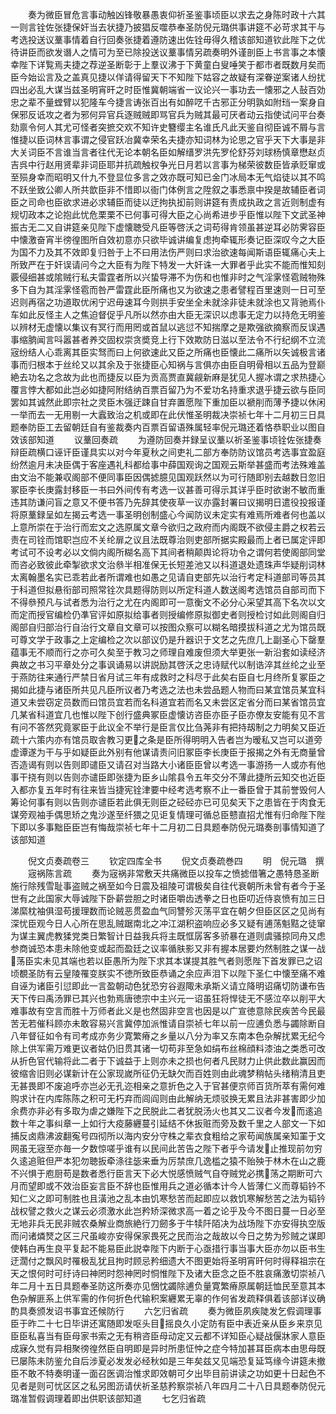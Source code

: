 <!-- { "loadSidebar": true } -->
　　奏为微臣冒危言事动触凶锋敬暴愚衷仰祈圣鉴事顷臣以求去之身陈时政十六其一则言铨佐张捷保奸当去状捷乃披猖反噬恭奉圣防倪元璐供事讲筵不必苛求其干与考选投送议藳事情着自行回奏张捷着遵防速出佐铨毋得久稽该部知道钦此陛下之优待讲臣而欲发谮人之情可为至已除投送议藳事情另疏奏明外谨剖臣上书言事之本懐幸陛下详覧焉夫捷之荐逆圣断彰于上羣议沸于下黄童白叟唾笑于都市者既数月矣而臣今始讼言及之盖真见捷以佯请得留天下不知陛下姑容之故疑有深眷逆案诸人纷扰四出必乱大谋当兹圣明宵旰之时臣惟冀朝端省一议论兴一事功去一懐邪之人鼔百効忠之辈不量螳臂以犯隆车今捷言诪张百出有如醉呓千古邪正分明孰如附珰一案身自保邪反诋攻之者为邪何异官兵逐贼贼即骂官兵为贼其最可厌者动云指使试问平台奏劾禀令何人其尤可怪者突摭交欢不知许史簪缨主名谁氏凡此天鉴自彻臣诚不屑与言惟捷以臣词林言事谓之侵官跃冶冀幸荣名夫捷亦知词林为论思之官乎天下大事是非大关词臣不言谁当言者往代无论本朝名臣如解缙罗洪先罗伦舒芬刘球杨慎章懋赵贞吉呉中行赵用贤辈非词臣耶并抗疏触权争光日月若以言事为梯荣彼数臣皆承贬窜或至殒身幸而昭明又什九不登显位多言之效亦既可知已金门冰局本无气焰徒以其不鸣不跃坐致公卿人所共歆臣非不惜即以衙门体例言之陞叙之事悉禀中揆是故辅臣者词臣之司命也臣欲求进必求辅臣而徒以迂拘执抝前则讲筵有责成执政之言近则制虚有规切政本之论抱此忧危栗栗不已何事可得大臣之心尚希进步乎臣惟以陛下文武圣神振古无二又自讲筵亲见陛下虚懐聴受凡臣等啓沃之词苟得肯领虽甚逆耳必防霁容臣中懐激奋宵半徬徨图所自效初意亦只欲毕诚讲编复虑拘牵辄形奏记臣深叹今之大臣为国不力及其不效即复归咎于上不曰用法伤严则曰求治欲速每闻斯语臣辄痛心夫上所致严在于奸误请问今之大臣有为陛下特发一大奸诛一大罪者乎此实不能而惟知刻覈侵细甚或隂贼行私夫雷霆者所以兴蛰导滞不为伤和也惟非时之气淫雺怪雹贼物殊多下自为其淫雺怪雹而咎严雷霆此臣所痛也又为欲速之患者譬程百里速则一日可至迟则再宿之功道取优闲宁迟毋速耳今则拱手安坐全未就涂非徒未就涂也又背驰焉仆车如此反怪主人之焦迫督促乎凡所以然亦由大臣无深识以虑事无定力以持危无明鉴以辨材无虚懐以集议有冥行而用罔或首鼠以逃愆不知揣摩之是欺强欲摘察而反误遇事缩朒闻言呌嚣甚者养交固权崇贪奬竞上行下效欺防日滋以至法令不行纪纲不立流宼纷结人心乖离其臣实驽而曰上何欲速此又臣之所痛也臣懐此二痛所以矢诚极言诸事而归根本于丝纶又以其余及于张捷臣心知祸与言俱亦由臣自明骨相以五品为登巅絶去功名之念故为此也而捷反以臣为贡高贾直冀觎新麻是犹见人握冰谓之求热捷心覆言悖大都如此岂必如捷阿附结纳百票百留乃为不爱功名持重求退乎捷云欲与臣同罢如其诚然此即宗社之灵臣木强迂踈自甘弃置愿陛下重加臣以褫削而薄予捷以休闲一举而去一无用剔一大蠧致治之机或即在此伏惟圣明裁决崇祯七年十二月初三日具题奉防臣工去留朝廷自有鉴裁奏内百票百留语殊属轻率倪元璐还着恪恭职业以图自效该部知道
　　议藳回奏疏
　　为遵防回奏并録呈议藳以祈圣鉴事顷铨佐张捷奏辩臣疏横口诬讦臣谨具实以对今年夏秋之间吏礼二部方奉防防议馆员考选事宜盈庭纷然逾月未决臣偶于客座遇礼科都给事中薛国观询之国观云斯举甚盛而考法殊难盖由文治不能兼収阁部不便同事臣因偶摅臆见国观跃然以为可行随即别去越数日忽旧冢臣李长庚露封移臣一书曰外间传有考选一议甚善可得示其详乎臣时欲谢不敏而重违其防谦问盲之意又不便书答乃先辞其使夜草一议亦露封署曰议揭明日遣役投报谨将原藳録呈如左揭云考选一事圣明创制盛心今闻防议未定实有难焉所难者何也盖以上意所崇在于治行而宏文之选原属文章今欲归之政府而内阁既不欲侵主爵之权若云责在司铨而馆职岂应不关纶扉之议且法既尊治则吏部所据实殿最而上者已属定评即考试可不设考必以文倘内阁所糊名高下其间者稍颠舆论将功令之谓何若使阁部同堂而咨必致彼此牵掣欲求文治叅半相准保无长短差池又以科道退处遗珠声华疑削词林太离翰墨名实已乖若此者所谓难也如愚之见请自吏部先以治行考定科道部司等员其于科道但拟悬衔部司照常铨次具题得防则以所定科道人数送阁考选馆员自部司而下不得叅预凡与试者悉为治行之尤在内阁即可一意衡文不必分心采望其高下名次以文而定而授官编检仍凖官评如原拟给事者则授编修原拟御史者则授检讨如此则阁自归阁部自归部治行自治行文章自文章可以按图众察可以糊名暗摸拔科道之尤为馆员既可尊文学于政事之上定编检之次以部议仍是升器识于文艺之先庶几上副圣心下罄羣蕴事无不顺而行之亦可久矣至于教习之师理自难废但须大举更张一新沿套如读经济典故之书习平章处分之事讽诵易以讲説励其啓沃之忠诗赋代以制诰淬其丝纶之业至于燕防往来通行严禁日省月试三年有成救时之科尽于此矣右臣自七月终所复冢臣之揭如此捷与诸臣所共见凡臣所议者乃考选之法也未尝品题人物而曰某宜馆员某宜科道又未尝窃定员数而曰馆员宜若而名科道宜若而名又未尝区定省分而曰某省馆员宜几某省科道宜几也惟以陛下创行盛典冢臣虚懐访咨臣亦臣子臣亦僚友安能有见不言有问不答然究竟冢臣于此议全不举行是臣言仅比刍荛非有把持刼制之力明矣又臣近疏十六策内亦有馆员取舎教习更之条是臣所得明明入告者岂为暧私又岂可以道旁虚谭遂为干与乎如疑臣此外别有他谋请责问旧冢臣李长庚臣于报揭之外有无商量曾否造谒有则以告则即谴臣又请召对当路大小诸臣臣曾以考选一事游扬一人或亦有他事干挠有则以告则亦谴臣即张捷为臣乡山隂县令五年交分不薄此捷所云知交也近臣入都亦复五年时有往来皆当捷宪铨津要中经考选考察不止一番臣曾于其前誉毁何人筹论何事有则以告则亦谴臣若此俱无则臣之硁硁亦已可见矣天下之患皆在于肉食无谋旁观袖手偶思矫之鬼沙遂至纤猥之见讵复情理可循总臣戆直招尤惟有归命陛下陛下即以多事黜臣臣岂有悔哉崇祯七年十二月初二日具题奉防倪元璐奏剖事情知道了该部知道













　　倪文贞奏疏卷三
　　钦定四库全书
　　倪文贞奏疏巻四
　　明　倪元璐　撰
　　宼祸陈言疏
　　奏为宼祸非常敷天共痛微臣以投车之愤摅借箸之愚特恳圣断施行除残雪耻事盗贼之祸至如今日震及祖陵可谓极矣自往代衰朝所未曾有者今于圣世有之此国家大辱诚陛下卧薪尝胆之时诸臣嚼齿透拳之日也臣叨近侍哀愤有加三日涕縻枕袖俱湿苟援理数而论贼恶贯盈血气同讐殄灭荡平宜在朝夕但臣区区之见尚有深忧臣观今日人心所在思乱贼踞南北之冲江湖积盗响应必多又疑有逋荡魁黠之徒窜为谋主翼虎教猱党类日繁智计日益我兵将主既恇孱客多骄暴在道则虞骚掠同舟又虑参商诚恐本患未除他变或起而盈廷之议率循肤影又非有握本居要灼然制胜之谋一战荡臣实未见其端也若以臣愚所为陛下求其本谋提其胜气者则愿陛下首发罪已之诏顷覩圣防有云皇陵罹变朕实不徳所致臣恭诵之余应声泪下以陛下圣仁中懐至痛不难自诬为诸臣引愆即此一言盈朝动色犹恐穷谷遐陬未承斯义请立降明诏痛切防谦布告天下传曰禹汤罪已其兴也勃焉唐徳宗中主兴元一诏虽狂将悍徒无不感泣卒以削平大难事故有空言而胜十万师者此义是也然固非空言也因是以广宣徳意除民疾苦今民最苦无若催科顾亦未敢容易兴言冀停加派惟请自崇祯七年以前一应逋负悉与蠲除断自八年督征如令有司考成亦务少寛繁瘠之乡量以八分为率又东南本色杂解扰累无纪今除上供军需万难更议者姑仍旧贯其诸一切苟非至急如绢布丝棉顔料漆油之类悉可改从折色官代输将此二者于下诚益于上则亦未之损也何者凡民财力止供此数此赢因而彼缩舎旧则必谋新计在公家现嵗所征仍无缺欠而百姓则由此魂梦稍帖头绪稍清且吏无甚畏即不废追呼亦岂必无孔迩相亲之意折色之入于官甚便京师百货所萃有需何难购求计在内库陈陈之积可无朽弃而闾阎则由此解纳无烦驳换无累且法非甚害即少加余费亦非必有多取为虐之嫌陛下之民脱此二者犹脱汤火也其又二议者今发而逺追数十年之事纠章一上如行大疫藤纒蔓引延结不休扳赃而旁及数千里之人部文一下如捕反卤鼎沸波翻寃号四彻所以海内安分守株之辈衣食粗给之家苟闻族属亲知罣于文网虽无宼至亦毎一夕数惊嗟乎谁有以民间此苦告之陛下者乎今请发止推现前勿穷久逺追赃但严本犯勿聴扳牵涤往毖来垂为厉禁庶几逸槛之猿不贻殃于林木在山之鹿不兴惧于庖厨苟是数者悉行臣言天下必大悦感愤贼气自夺贼党必携荡之期断可六月而望即或不效治臣妄言臣不辞也臣惟用兵之道必循本计今人皆薄仁义而尊韬钤不知仁义之即可制胜也且潢池之乱本由饥寒愁苦而起即应以救饥寒解愁苦之法为韬钤战权譬之救火之谋云必须激水此岂矜矫深微求高一着之论乎及今不图日蔓一日必至无地非兵无民非贼农桑解业商旅絶行刀劒多于牛犊阡陌决为战场陛下亦安得执空版而问诸燐燹之区三尺虽峻亦安得保家畏死之民而治之哉故以今日之势为殄贼之谋即使韩白再生良平复起不能易臣此説幸陛下内断于心亟措行事当事大臣亦勿以臣书生迂濶付之飘风时罹极乱犹且拘时顾忌矜细遗大不图更始将圣明宵旰何时得释祖宗在天之恨何时可纡诗曰神罔时怨神罔时恫惟陛下及诸大臣念之臣不胜哀痛激切崇祯八年二月十五日具题奉圣防这所奏亦见悃忱蠲除逋负量寛繁瘠原属朝廷恤民至意其本色杂解匪系上供军需的作何折色代输积案纒累无辜的作何省发疏释俱着该部详议确酌具奏颁发诏书事宜还候防行
　　六乞归省疏
　　奏为微臣夙疾陡发乞假调理事臣于昨二十七日毕讲还寓随即发呕头目摇良久小定防有臣中表近亲从臣乡来京见臣臣私喜当有臣母家书索之无有稍咨臣母动定又云都不详知臣心疑战偃牀家人意臣成寐久觉有异相聚徬徨然臣自明即是异时所患怔忡之症今特加甚耳臣病本由思母既已屡陈未防鉴允自后涉夏必发发必经秋如是三年矣兹又见端恐复延笃缘今讲筵未撤臣不敢不特奏明谨一面召医调治惟求即效朝可夕出毕目前讲读之功如更十日起色不见者是则可忧区区之私另图沥请伏祈圣慈矜察崇祯八年四月二十八日具题奉防倪元璐准暂假调理着即出供职该部知道
　　七乞归省疏
